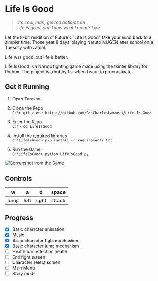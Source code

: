 
# Life Is Good
> _It's cool, man, got red bottoms on  
Life is good, you know what I mean? Like_

Let the 8-bit rendition of Future's "Life Is Good" take your mind back to a simpler time. Those year 8 days, playing Naruto MUGEN after school on a Tuesday with Jamal. 

Life was good, but life is better. 

Life Is Good is a Naruto fighting game made using the tkinter library for Python. The project is a hobby for when I want to procrastinate.

## Get it Running
1. Open Terminal  

2. Clone the Repo  
`C:\> git clone https://github.com/DonCharlesLambert/Life-Is-Good`  

3. Enter the Repo  
`C:\> cd LifeIsGood`  

4. Install the required libraries  
`C:\LifeIsGood> pip install -r requirements.txt`  

5. Run the Game  
`C:\LifeIsGood> python LifeIsGood.py`  

![Screenshot from the Game](https://lh3.googleusercontent.com/h3PbWjByb9iWtBl1UcZvyfAbfqPd9RiObF_tVYaQEPvVoYdONJxDiEyBwbH1fsEQNQpNQBH0w6KnFKLet6DClp4frnvSVluSpkl4pjxaUHruN0M0a8HpGkU7f3LRcq6zZoVfqJHU7QT_jHMXpbKgauqi0X0Es9ybtCMi7GyRC2SvPVFRqdAvJuPwK5PJokbf3TlLthgwSTtggRGHy4UeGuQBoU-EfsARWxOOiOZnD193GrQmbFVPtsb7mBvHBweVHKrSMo5mXrwhpWLs4LM1FGpvTEsjCR0m15fnx2_NEX_WivPdutS1nNzi78oJkq5fAk-FaF5TwP1xhXwtrtlbzPzPiO81rQCsNzHMrpMVKLW-eh6z-J9PJl_rQ7Xv9PPWlz-2HfkNIVebT7y9Yov7M8BgEWAtNfnTATb0lo3edRUOJWLGnQln54eWoDOyoUuzJ-ppalq918i1Ox4nYXTSWDT9P2jcjN06a-OPU7B0OKEQ_2rfIi3yTiCn0KdHn9VY1i3LI9_rjZ3m-2KHCwb0VsbcSQjb8CstF3Y6RcXv70al8FX8-2zkBwmu3JeetYnU2FIAF8YlRC73_B0QoBPg8-FuyoO-0ALJU7NrqEysguty6tyjk_95l6SO8dOOOvrK12oXRmVQS6HXY9VSHM-K8u-xD0dipw4eAZPNjOFL2TT6pQFQE9IgInqQZfnqlg=w1346-h809-no?authuser=0)

## Controls
|w |a |d | space |
|--|--|--|--|
|jump| left | right | attack |


## Progress

 - [x] Basic character animation
 - [x] Music
 - [x] Basic character fight mechanism
 - [x] Basic character jump mechanism
 - [ ] Health bar reflecting health
 - [ ] End fight screen
 - [ ] Character select screen
 - [ ] Main Menu
 - [ ] Story mode
